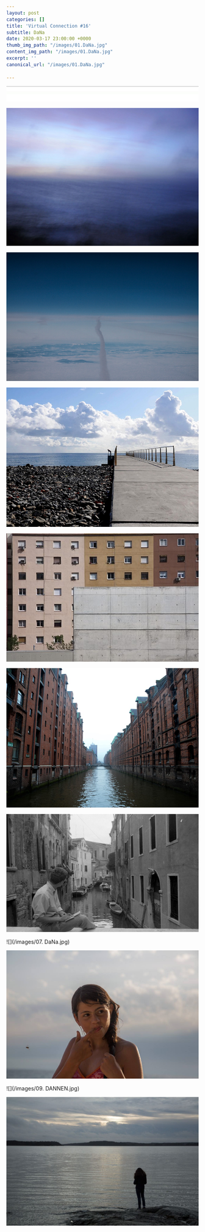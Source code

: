 ```yaml
---
layout: post
categories: []
title: 'Virtual Connection #16'
subtitle: DaNa
date: 2020-03-17 23:00:00 +0000
thumb_img_path: "/images/01.DaNa.jpg"
content_img_path: "/images/01.DaNa.jpg"
excerpt: ''
canonical_url: "/images/01.DaNa.jpg"

---
```

![](/images/bwok-2.jpg)

![](/images/01.DaNa.jpg)

![](/images/02.DaNa_MG_5800.jpg)

![](/images/03.DaNa.jpg)

![](/images/04.DaNa.jpg)

![](/images/05.NADA_MG_6541.jpg)

![](/images/06.-DaNa.img397.jpg)

![](/images/07. DaNa.jpg)

![](/images/08.1.jpg)

![](/images/09. DANNEN.jpg)

![](/images/10-2.jpg)
